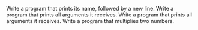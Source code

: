 Write a program that prints its name, followed by a new line.
Write a program that prints all arguments it receives.
Write a program that prints all arguments it receives.
Write a program that multiplies two numbers.
